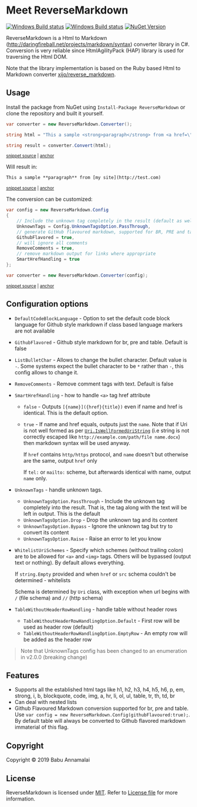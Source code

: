 # Meet ReverseMarkdown

[![Windows Build status](https://ci.appveyor.com/api/projects/status/xse0bia9olr5shxr?svg=true)](https://ci.appveyor.com/project/BabuAnnamalai/reversemarkdown-net) [![Windows Build status](https://api.travis-ci.org/mysticmind/reversemarkdown-net.svg)](https://travis-ci.org/mysticmind/reversemarkdown-net) [![NuGet Version](https://badgen.net/nuget/v/reversemarkdown)](https://www.nuget.org/packages/ReverseMarkdown/)

ReverseMarkdown is a Html to Markdown (http://daringfireball.net/projects/markdown/syntax) converter library in C#. Conversion is very reliable since HtmlAgilityPack (HAP) library is used for traversing the Html DOM.

Note that the library implementation is based on the Ruby based Html to Markdown converter [ xijo/reverse_markdown](https://github.com/xijo/reverse_markdown).

## Usage

Install the package from NuGet using `Install-Package ReverseMarkdown` or clone the repository and built it yourself.

<!-- snippet: Usage -->
<a id='snippet-usage'></a>
```cs
var converter = new ReverseMarkdown.Converter();

string html = "This a sample <strong>paragraph</strong> from <a href=\"http://test.com\">my site</a>";

string result = converter.Convert(html);
```
<sup><a href='/src/ReverseMarkdown.Test/Snippets.cs#L12-L20' title='File snippet `usage` was extracted from'>snippet source</a> | <a href='#snippet-usage' title='Navigate to start of snippet `usage`'>anchor</a></sup>
<!-- endSnippet -->

Will result in:

<!-- snippet: Snippets.Usage.verified.txt -->
<a id='snippet-Snippets.Usage.verified.txt'></a>
```txt
This a sample **paragraph** from [my site](http://test.com)
```
<sup><a href='/src/ReverseMarkdown.Test/Snippets.Usage.verified.txt#L1-L1' title='File snippet `Snippets.Usage.verified.txt` was extracted from'>snippet source</a> | <a href='#snippet-Snippets.Usage.verified.txt' title='Navigate to start of snippet `Snippets.Usage.verified.txt`'>anchor</a></sup>
<!-- endSnippet -->

The conversion can be customized:

<!-- snippet: UsageWithConfig -->
<a id='snippet-usagewithconfig'></a>
```cs
var config = new ReverseMarkdown.Config
{
    // Include the unknown tag completely in the result (default as well)
    UnknownTags = Config.UnknownTagsOption.PassThrough,
    // generate GitHub flavoured markdown, supported for BR, PRE and table tags
    GithubFlavored = true,
    // will ignore all comments
    RemoveComments = true,
    // remove markdown output for links where appropriate
    SmartHrefHandling = true
};

var converter = new ReverseMarkdown.Converter(config);
```
<sup><a href='/src/ReverseMarkdown.Test/Snippets.cs#L28-L44' title='File snippet `usagewithconfig` was extracted from'>snippet source</a> | <a href='#snippet-usagewithconfig' title='Navigate to start of snippet `usagewithconfig`'>anchor</a></sup>
<!-- endSnippet -->

## Configuration options

* `DefaultCodeBlockLanguage` - Option to set the default code block language for Github style markdown if class based language markers are not available
* `GithubFlavored` - Github style markdown for br, pre and table. Default is false
* `ListBulletChar` - Allows to change the bullet character. Default value is `-`. Some systems expect the bullet character to be `*` rather than `-`, this config allows to change it.
* `RemoveComments` - Remove comment tags with text. Default is false
* `SmartHrefHandling` - how to handle `<a>` tag href attribute
  * `false` - Outputs `[{name}]({href}{title})` even if name and href is identical. This is the default option.
  * `true` - If name and href equals, outputs just the `name`. Note that if Uri is not well formed as per [`Uri.IsWellFormedUriString`](https://docs.microsoft.com/en-us/dotnet/api/system.uri.iswellformeduristring) (i.e string is not correctly escaped like `http://example.com/path/file name.docx`) then markdown syntax will be used anyway.

    If `href` contains `http/https` protocol, and `name` doesn't but otherwise are the same, output `href` only

    If `tel:` or `mailto:` scheme, but afterwards identical with name, output `name` only.
* `UnknownTags` - handle unknown tags.
  * `UnknownTagsOption.PassThrough` - Include the unknown tag completely into the result. That is, the tag along with the text will be left in output. This is the default
  * `UnknownTagsOption.Drop` - Drop the unknown tag and its content
  * `UnknownTagsOption.Bypass` - Ignore the unknown tag but try to convert its content
  * `UnknownTagsOption.Raise` - Raise an error to let you know
* `WhitelistUriSchemes` - Specify which schemes (without trailing colon) are to be allowed for `<a>` and `<img>` tags. Others will be bypassed (output text or nothing). By default allows everything.

  If `string.Empty` provided and when `href` or `src` schema couldn't be determined - whitelists
  
  Schema is determined by `Uri` class, with exception when url begins with `/` (file schema) and `//` (http schema)
* `TableWithoutHeaderRowHandling` - handle table without header rows
  * `TableWithoutHeaderRowHandlingOption.Default` - First row will be used as header row (default)
  * `TableWithoutHeaderRowHandlingOption.EmptyRow` - An empty row will be added as the header row

> Note that UnknownTags config has been changed to an enumeration in v2.0.0 (breaking change)

## Features

* Supports all the established html tags like h1, h2, h3, h4, h5, h6, p, em, strong, i, b, blockquote, code, img, a, hr, li, ol, ul, table, tr, th, td, br
* Can deal with nested lists
* Github Flavoured Markdown conversion supported for br, pre and table. Use `var config = new ReverseMarkdown.Config(githubFlavoured:true);`. By default table will always be converted to Github flavored markdown immaterial of this flag.

## Copyright

Copyright © 2019 Babu Annamalai

## License

ReverseMarkdown is licensed under [MIT](http://www.opensource.org/licenses/mit-license.php "Read more about the MIT license form"). Refer to [License file](https://github.com/mysticmind/reversemarkdown-net/blob/master/LICENSE) for more information.
